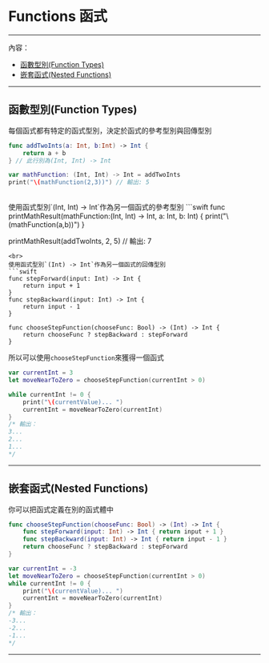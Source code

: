 # Functions 函式
---
內容：
* [函數型別(Function Types)](#function_types)
* [嵌套函式(Nested Functions)](#nested_functions)

---

## <a name='function_types'></a> 函數型別(Function Types)

每個函式都有特定的函式型別，決定於函式的參考型別與回傳型別
``` swift
func addTwoInts(a: Int, b:Int) -> Int {
    return a + b
} // 此行別為(Int, Int) -> Int

var mathFunction: (Int, Int) -> Int = addTwoInts
print("\(mathFunction(2,3))") // 輸出: 5
```
<br>
使用函式型別`(Int, Int) -> Int`作為另一個函式的參考型別
```swift
func printMathResult(mathFunction:(Int, Int) -> Int, a: Int, b: Int) {
    print("\(mathFunction(a,b))")
}

printMathResult(addTwoInts, 2, 5) // 輸出: 7
```
<br>
使用函式型別`(Int) -> Int`作為另一個函式的回傳型別
```swift
func stepForward(input: Int) -> Int {
    return input + 1
}
func stepBackward(input: Int) -> Int {
    return input - 1
}

func chooseStepFunction(chooseFunc: Bool) -> (Int) -> Int {
    return chooseFunc ? stepBackward : stepForward
}
```
所以可以使用`chooseStepFunction`來獲得一個函式
```swift
var currentInt = 3
let moveNearToZero = chooseStepFunction(currentInt > 0)

while currentInt != 0 {
    print("\(currentValue)... ")
    currentInt = moveNearToZero(currentInt)
}
/* 輸出：
3...
2...
1...
*/
```

---

## <a name='nested_functions'></a> 嵌套函式(Nested Functions)

你可以把函式定義在別的函式體中
```swift
func chooseStepFunction(chooseFunc: Bool) -> (Int) -> Int {
    func stepForward(input: Int) -> Int { return input + 1 }
    func stepBackward(input: Int) -> Int { return input - 1 }
    return chooseFunc ? stepBackward : stepForward
}
```
```swift
var currentInt = -3
let moveNearToZero = chooseStepFunction(currentInt > 0)
while currentInt != 0 {
    print("\(currentValue)... ")
    currentInt = moveNearToZero(currentInt)
}
/* 輸出：
-3...
-2...
-1...
*/
```

---






